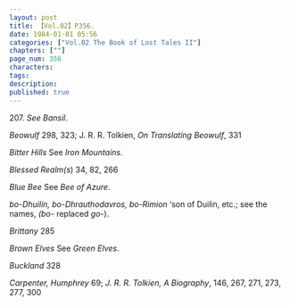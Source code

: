 ```yaml
---
layout: post
title: 【Vol.02】P356.
date: 1984-01-01 05:56
categories: ["Vol.02 The Book of Lost Tales II"]
chapters: [""]
page_num: 356
characters: 
tags: 
description: 
published: true
---
```


<p style="text-indent: 0;">
207. <I>See Bansil</I>.
</p>

<I>Beowulf</I> 298, 323; J. R. R. Tolkien, <I>On Translating Beowulf</I>, 331

<I>Bitter Hills</I> See <I>Iron Mountains</I>.

<I>Blessed Realm(s</I>) 34, 82, 266

<I>Blue Bee</I> See <I>Bee of Azure</I>.

<I>bo-Dhuilin, bo-Dhrauthodavros, bo-Rimion</I> ‘son of Duilin, etc.; see the names, <I>(bo-</I> replaced <I>go-</I>).

<I>Brittany</I> 285

<I>Brown Elves</I> See <I>Green Elves</I>.

<I>Buckland</I> 328

<I>Carpenter, Humphrey</I> 69; <I>J. R. R. Tolkien, A Biography</I>, 146, 267, 271, 273, 277, 300

